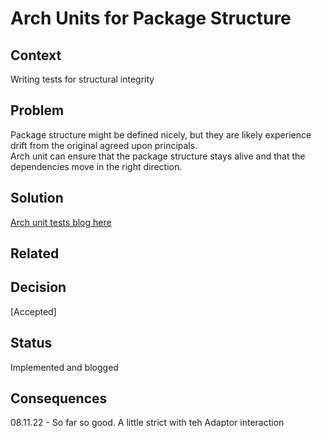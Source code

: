 # Arch Units for Package Structure

## Context
Writing tests for structural integrity

## Problem
Package structure might be defined nicely, but they are likely experience drift from the original agreed upon principals.  
Arch unit can ensure that the package structure stays alive and that the dependencies move in the right direction.

## Solution
[Arch unit tests blog here](https://medium.com/@garrett-james-cassar/how-to-proactively-prevent-tech-debt-with-archunit-1640f2b37148)

## Related

## Decision
[Accepted]

## Status
Implemented and blogged

## Consequences
08.11.22 - So far so good. A little strict with teh Adaptor interaction